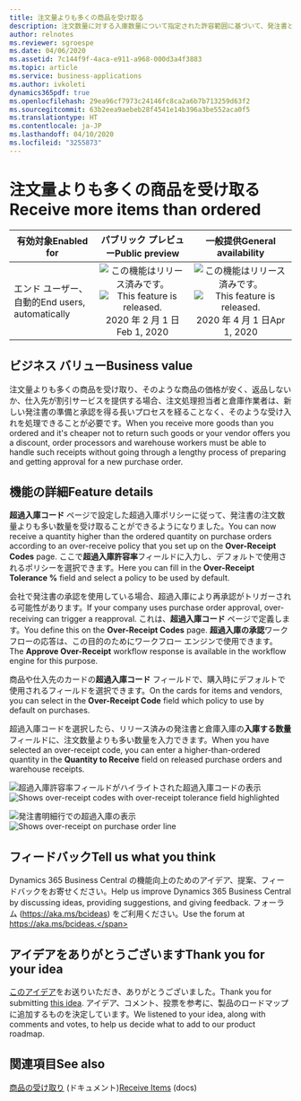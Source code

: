 ```yaml
---
title: 注文量よりも多くの商品を受け取る
description: 注文数量に対する入庫数量について指定された許容範囲に基づいて、発注書と倉庫の超過入庫を許可します。
author: relnotes
ms.reviewer: sgroespe
ms.date: 04/06/2020
ms.assetid: 7c144f9f-4aca-e911-a968-000d3a4f3883
ms.topic: article
ms.service: business-applications
ms.author: ivkoleti
dynamics365pdf: true
ms.openlocfilehash: 29ea96cf7973c24146fc8ca2a6b7b713259d63f2
ms.sourcegitcommit: 63b2eea9aebeb28f4541e14b396a3be552aca0f5
ms.translationtype: HT
ms.contentlocale: ja-JP
ms.lasthandoff: 04/10/2020
ms.locfileid: "3255873"
---
```

# <a name="receive-more-items-than-ordered"></a><span data-ttu-id="08a38-103">注文量よりも多くの商品を受け取る</span><span class="sxs-lookup"><span data-stu-id="08a38-103">Receive more items than ordered</span></span>


| <span data-ttu-id="08a38-104">有効対象</span><span class="sxs-lookup"><span data-stu-id="08a38-104">Enabled for</span></span>    |  <span data-ttu-id="08a38-105">パブリック プレビュー</span><span class="sxs-lookup"><span data-stu-id="08a38-105">Public preview</span></span> | <span data-ttu-id="08a38-106">一般提供</span><span class="sxs-lookup"><span data-stu-id="08a38-106">General availability</span></span> | 
| ---------- | :----------: |:----------: |
|<span data-ttu-id="08a38-107">エンド ユーザー、自動的</span><span class="sxs-lookup"><span data-stu-id="08a38-107">End users, automatically</span></span>|<span data-ttu-id="08a38-108">![この機能はリリース済みです。](/dynamics365-release-plan/media/green-checkmark.png "この機能はリリース済みです。")</span><span class="sxs-lookup"><span data-stu-id="08a38-108">![This feature is released.](/dynamics365-release-plan/media/green-checkmark.png "This feature is released.")</span></span> <span data-ttu-id="08a38-109">2020 年 2 月 1 日</span><span class="sxs-lookup"><span data-stu-id="08a38-109">Feb 1, 2020</span></span>| <span data-ttu-id="08a38-110">![この機能はリリース済みです。](/dynamics365-release-plan/media/green-checkmark.png "この機能はリリース済みです。")</span><span class="sxs-lookup"><span data-stu-id="08a38-110">![This feature is released.](/dynamics365-release-plan/media/green-checkmark.png "This feature is released.")</span></span> <span data-ttu-id="08a38-111">2020 年 4 月 1 日</span><span class="sxs-lookup"><span data-stu-id="08a38-111">Apr 1, 2020</span></span>|


## <a name="business-value"></a><span data-ttu-id="08a38-112">ビジネス バリュー</span><span class="sxs-lookup"><span data-stu-id="08a38-112">Business value</span></span>
<!-- bv start -->
<span data-ttu-id="08a38-113">注文量よりも多くの商品を受け取り、そのような商品の価格が安く、返品しないか、仕入先が割引サービスを提供する場合、注文処理担当者と倉庫作業者は、新しい発注書の準備と承認を得る長いプロセスを経ることなく、そのような受け入れを処理できることが必要です。</span><span class="sxs-lookup"><span data-stu-id="08a38-113">When you receive more goods than you ordered and it's cheaper not to return such goods or your vendor offers you a discount, order processors and warehouse workers must be able to handle such receipts without going through a lengthy process of preparing and getting approval for a new purchase order.</span></span>
<!-- bv end -->



## <a name="feature-details"></a><span data-ttu-id="08a38-114">機能の詳細</span><span class="sxs-lookup"><span data-stu-id="08a38-114">Feature details</span></span>
<!--feature detail start -->
<span data-ttu-id="08a38-115">**超過入庫コード** ページで設定した超過入庫ポリシーに従って、発注書の注文数量よりも多い数量を受け取ることができるようになりました。</span><span class="sxs-lookup"><span data-stu-id="08a38-115">You can now receive a quantity higher than the ordered quantity on purchase orders according to an over-receive policy that you set up on the **Over-Receipt Codes** page.</span></span> <span data-ttu-id="08a38-116">ここで**超過入庫許容率**フィールドに入力し、デフォルトで使用されるポリシーを選択できます。</span><span class="sxs-lookup"><span data-stu-id="08a38-116">Here you can fill in the **Over-Receipt Tolerance %** field and select a policy to be used by default.</span></span> 

<span data-ttu-id="08a38-117">会社で発注書の承認を使用している場合、超過入庫により再承認がトリガーされる可能性があります。</span><span class="sxs-lookup"><span data-stu-id="08a38-117">If your company uses purchase order approval, over-receiving can trigger a reapproval.</span></span> <span data-ttu-id="08a38-118">これは、**超過入庫コード** ページで定義します。</span><span class="sxs-lookup"><span data-stu-id="08a38-118">You define this on the **Over-Receipt Codes** page.</span></span> <span data-ttu-id="08a38-119">**超過入庫の承認**ワークフローの応答は、この目的のためにワークフロー エンジンで使用できます。</span><span class="sxs-lookup"><span data-stu-id="08a38-119">The **Approve Over-Receipt** workflow response is available in the workflow engine for this purpose.</span></span>
 
<span data-ttu-id="08a38-120">商品や仕入先のカードの**超過入庫コード** フィールドで、購入時にデフォルトで使用されるフィールドを選択できます。</span><span class="sxs-lookup"><span data-stu-id="08a38-120">On the cards for items and vendors, you can select in the **Over-Receipt Code** field which policy to use by default on purchases.</span></span>
 
<span data-ttu-id="08a38-121">超過入庫コードを選択したら、リリース済みの発注書と倉庫入庫の**入庫する数量**フィールドに、注文数量よりも多い数量を入力できます。</span><span class="sxs-lookup"><span data-stu-id="08a38-121">When you have selected an over-receipt code, you can enter a higher-than-ordered quantity in the **Quantity to Receive** field on released purchase orders and warehouse receipts.</span></span>
<!--feature detail end -->

<span data-ttu-id="08a38-122">![超過入庫許容率フィールドがハイライトされた超過入庫コードの表示](media/over-receipt-codes.png "超過入庫許容率フィールドがハイライトされた超過入庫コードの表示")</span><span class="sxs-lookup"><span data-stu-id="08a38-122">![Shows over-receipt codes with over-receipt tolerance field highlighted](media/over-receipt-codes.png "Shows over-receipt codes with over-receipt tolerance field highlighted")</span></span>
<!-- Picture 1 -->
<span data-ttu-id="08a38-123">![発注書明細行での超過入庫の表示](media/over-receipt-purch-order.png "発注書明細行での超過入庫の表示")</span><span class="sxs-lookup"><span data-stu-id="08a38-123">![Shows over-receipt on purchase order line](media/over-receipt-purch-order.png "Shows over-receipt on purchase order line")</span></span>
<!-- Picture 2 -->





## <a name="tell-us-what-you-think"></a><span data-ttu-id="08a38-124">フィードバック</span><span class="sxs-lookup"><span data-stu-id="08a38-124">Tell us what you think</span></span>
<span data-ttu-id="08a38-125">Dynamics 365 Business Central の機能向上のためのアイデア、提案、フィードバックをお寄せください。</span><span class="sxs-lookup"><span data-stu-id="08a38-125">Help us improve Dynamics 365 Business Central by discussing ideas, providing suggestions, and giving feedback.</span></span> <span data-ttu-id="08a38-126">フォーラム (https://aka.ms/bcideas) をご利用ください。</span><span class="sxs-lookup"><span data-stu-id="08a38-126">Use the forum at https://aka.ms/bcideas.</span></span>



## <a name="thank-you-for-your-idea"></a><span data-ttu-id="08a38-127">アイデアをありがとうございます</span><span class="sxs-lookup"><span data-stu-id="08a38-127">Thank you for your idea</span></span>
<span data-ttu-id="08a38-128">[このアイデア](https://experience.dynamics.com/ideas/idea/?ideaid=7c83f7d7-8763-e911-b047-0003ff68b7ef)をお送りいただき、ありがとうございました。</span><span class="sxs-lookup"><span data-stu-id="08a38-128">Thank you for submitting [this idea](https://experience.dynamics.com/ideas/idea/?ideaid=7c83f7d7-8763-e911-b047-0003ff68b7ef).</span></span> <span data-ttu-id="08a38-129">アイデア、コメント、投票を参考に、製品のロードマップに追加するものを決定しています。</span><span class="sxs-lookup"><span data-stu-id="08a38-129">We listened to your idea, along with comments and votes, to help us decide what to add to our product roadmap.</span></span>

## <a name="see-also"></a><span data-ttu-id="08a38-130">関連項目</span><span class="sxs-lookup"><span data-stu-id="08a38-130">See also</span></span>

<!--docs start-->
<span data-ttu-id="08a38-131">[商品の受け取り](https://docs.microsoft.com/dynamics365/business-central/warehouse-how-receive-items) (ドキュメント)</span><span class="sxs-lookup"><span data-stu-id="08a38-131">[Receive Items](https://docs.microsoft.com/dynamics365/business-central/warehouse-how-receive-items) (docs)</span></span>
<!--docs end-->
